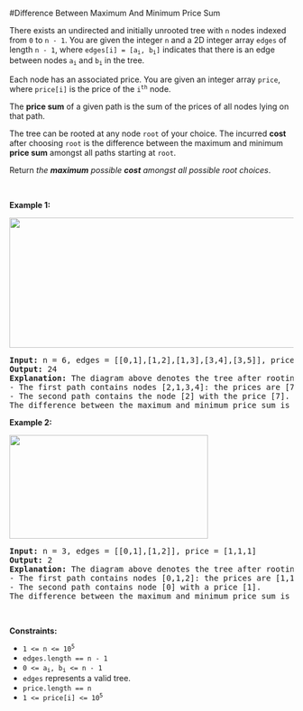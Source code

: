 #Difference Between Maximum And Minimum Price Sum
<p>There exists an undirected and initially unrooted tree with <code>n</code> nodes indexed from <code>0</code> to <code>n - 1</code>. You are given the integer <code>n</code> and a 2D integer array <code>edges</code> of length <code>n - 1</code>, where <code>edges[i] = [a<sub>i</sub>, b<sub>i</sub>]</code> indicates that there is an edge between nodes <code>a<sub>i</sub></code> and <code>b<sub>i</sub></code> in the tree.</p>
<p>Each node has an associated price. You are given an integer array <code>price</code>, where <code>price[i]</code> is the price of the <code>i<sup>th</sup></code> node.</p>
<p>The <strong>price sum</strong> of a given path is the sum of the prices of all nodes lying on that path.</p>
<p>The tree can be rooted at any node <code>root</code> of your choice. The incurred <strong>cost</strong> after choosing <code>root</code> is the difference between the maximum and minimum <strong>price sum</strong> amongst all paths starting at <code>root</code>.</p>
<p>Return <em>the <strong>maximum</strong> possible <strong>cost</strong></em> <em>amongst all possible root choices</em>.</p>
<p> </p>
<p><strong class="example">Example 1:</strong></p>
<img alt="" src="https://assets.leetcode.com/uploads/2022/12/01/example14.png" style="width:556px;height:231px"/>
<pre><strong>Input:</strong> n = 6, edges = [[0,1],[1,2],[1,3],[3,4],[3,5]], price = [9,8,7,6,10,5]
<strong>Output:</strong> 24
<strong>Explanation:</strong> The diagram above denotes the tree after rooting it at node 2. The first part (colored in red) shows the path with the maximum price sum. The second part (colored in blue) shows the path with the minimum price sum.
- The first path contains nodes [2,1,3,4]: the prices are [7,8,6,10], and the sum of the prices is 31.
- The second path contains the node [2] with the price [7].
The difference between the maximum and minimum price sum is 24. It can be proved that 24 is the maximum cost.
</pre>
<p><strong class="example">Example 2:</strong></p>
<img alt="" src="https://assets.leetcode.com/uploads/2022/11/24/p1_example2.png" style="width:352px;height:184px"/>
<pre><strong>Input:</strong> n = 3, edges = [[0,1],[1,2]], price = [1,1,1]
<strong>Output:</strong> 2
<strong>Explanation:</strong> The diagram above denotes the tree after rooting it at node 0. The first part (colored in red) shows the path with the maximum price sum. The second part (colored in blue) shows the path with the minimum price sum.
- The first path contains nodes [0,1,2]: the prices are [1,1,1], and the sum of the prices is 3.
- The second path contains node [0] with a price [1].
The difference between the maximum and minimum price sum is 2. It can be proved that 2 is the maximum cost.
</pre>
<p> </p>
<p><strong>Constraints:</strong></p>
<ul>
<li><code>1 &lt;= n &lt;= 10<sup>5</sup></code></li>
<li><code>edges.length == n - 1</code></li>
<li><code>0 &lt;= a<sub>i</sub>, b<sub>i</sub> &lt;= n - 1</code></li>
<li><code>edges</code> represents a valid tree.</li>
<li><code>price.length == n</code></li>
<li><code>1 &lt;= price[i] &lt;= 10<sup>5</sup></code></li>
</ul>
